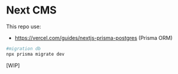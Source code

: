 # Next CMS

This repo use:

- https://vercel.com/guides/nextjs-prisma-postgres (Prisma ORM)


```bash
#migration db
npx prisma migrate dev
```

[WIP]